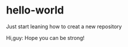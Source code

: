 # hello-world
Just start leaning how to creat a new repository


Hi,guy:
  Hope you can be  strong!
